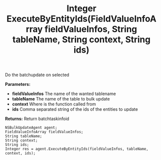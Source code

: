 ﻿---
uid: crmscript_ref_NSBulkUpdateAgent_ExecuteByEntityIds
title: Integer ExecuteByEntityIds(FieldValueInfoArray fieldValueInfos, String tableName, String context, String ids)
intellisense: NSBulkUpdateAgent.ExecuteByEntityIds
keywords: NSBulkUpdateAgent, ExecuteByEntityIds
so.topic: reference
---

Do the batchupdate on selected

**Parameters:**
 - **fieldValueInfos** The name of the wanted tablename
 - **tableName** The name of the table to bulk update
 - **context** Where is the function called from
 - **ids** Comma separated string of the ids of the entities to update

**Returns:** Return batchtaskinfoid

```crmscript
NSBulkUpdateAgent agent;
FieldValueInfoArray fieldValueInfos;
String tableName;
String context;
String ids;
Integer res = agent.ExecuteByEntityIds(fieldValueInfos, tableName, context, ids);
```

